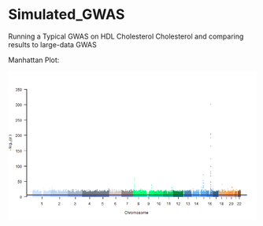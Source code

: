 # Simulated_GWAS
Running a Typical GWAS on HDL Cholesterol Cholesterol and comparing results to large-data GWAS


Manhattan Plot:

![alt text](https://github.com/stevturn3/Simulated_GWAS/blob/main/Turnbull_manhattan.png?raw=true)

